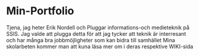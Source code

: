 # Min-Portfolio

Tjena, jag heter Erik Nordell och Pluggar informations-och medieteknik på SSIS. 
Jag valde att plugga detta för att jag tycker att teknik är interresant och har många bra jobbmöjligheter som kan bidra till samhället 
Mina skolarbeten kommer man att kuna läsa mer om i deras respektive WIKI-sida 
